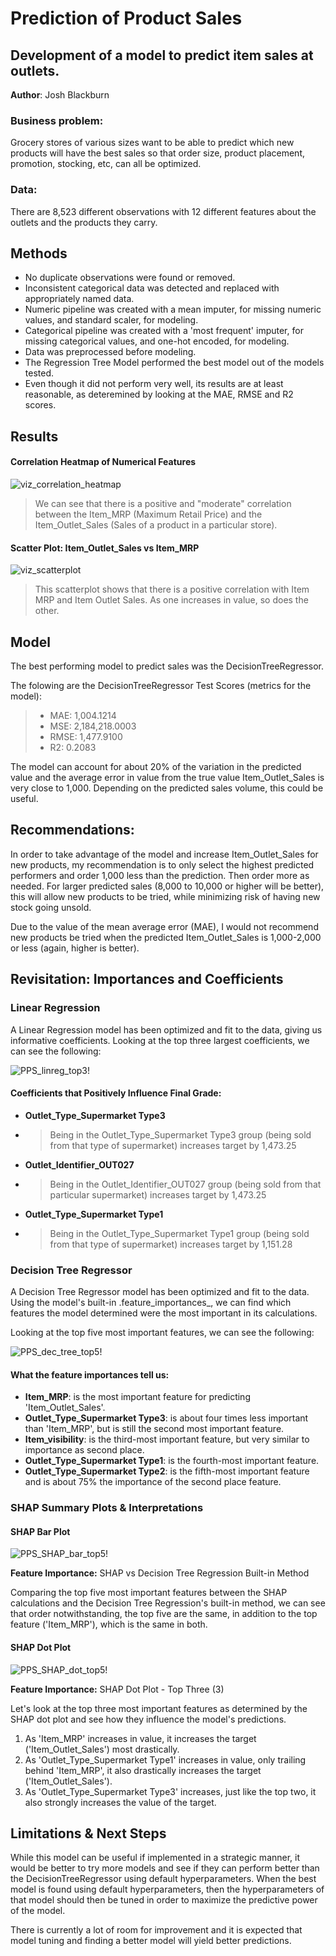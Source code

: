 # Prediction of Product Sales
## Development of a model to predict item sales at outlets. 

**Author**: Josh Blackburn

### Business problem:

Grocery stores of various sizes want to be able to predict which new products will have the best sales so that order size, product placement, promotion, stocking, etc, can all be optimized.

### Data:
There are 8,523 different observations with 12 different features about the outlets and the products they carry.

## Methods

- No duplicate observations were found or removed.
- Inconsistent categorical data was detected and replaced with appropriately named data.
- Numeric pipeline was created with a mean imputer, for missing numeric values, and standard scaler, for modeling.
- Categorical pipeline was created with a 'most frequent' imputer, for missing categorical values, and one-hot encoded, for modeling.
- Data was preprocessed before modeling. 
- The Regression Tree Model performed the best model out of the models tested. 
- Even though it did not perform very well, its results are at least reasonable, as deteremined by looking at the MAE, RMSE and R2 scores.

## Results

#### Correlation Heatmap of Numerical Features

![viz_correlation_heatmap](https://github.com/whitefreeze/Prediction-of-Product-Sales/assets/13343127/a84998a8-3125-4626-9396-2bdfabfe8b8d)

> We can see that there is a positive and "moderate" correlation between the Item_MRP (Maximum Retail Price) and the Item_Outlet_Sales (Sales of a product in a particular store).

#### Scatter Plot: Item_Outlet_Sales vs Item_MRP

![viz_scatterplot](https://github.com/whitefreeze/Prediction-of-Product-Sales/assets/13343127/c9323693-d9ef-4d29-94eb-4a9e1b0cbece)

> This scatterplot shows that there is a positive correlation with Item MRP and Item Outlet Sales. As one increases in value, so does the other.

## Model

The best performing model to predict sales was the DecisionTreeRegressor. 

The folowing are the DecisionTreeRegressor Test Scores (metrics for the model):

> * MAE: 1,004.1214 
> * MSE: 2,184,218.0003 
> * RMSE: 1,477.9100 
> * R2: 0.2083

The model can account for about 20% of the variation in the predicted value and the average error in value from the true value Item_Outlet_Sales is very close to 1,000. Depending on the predicted sales volume, this could be useful. 

## Recommendations:

In order to take advantage of the model and increase Item_Outlet_Sales for new products, my recommendation is to only select the highest predicted performers and order 1,000 less than the prediction. Then order more as needed. For larger predicted sales (8,000 to 10,000 or higher will be better), this will allow new products to be tried, while minimizing risk of having new stock going unsold.

Due to the value of the mean average error (MAE), I would not recommend new products be tried when the predicted Item_Outlet_Sales is 1,000-2,000 or less (again, higher is better).

## Revisitation: Importances and Coefficients

### Linear Regression

A Linear Regression model has been optimized and fit to the data, giving us informative coefficients. Looking at the top three largest coefficients, we can see the following: 

![PPS_linreg_top3!](https://github.com/whitefreeze/Prediction-of-Product-Sales/assets/13343127/1525a9bd-e6d3-4ab4-bf2e-a665da55be7f)

#### Coefficients that Positively Influence Final Grade:
* **Outlet_Type_Supermarket Type3**
* > Being in the Outlet_Type_Supermarket Type3 group (being sold from that type of supermarket) increases target by 1,473.25
* **Outlet_Identifier_OUT027**
* > Being in the Outlet_Identifier_OUT027 group (being sold from that particular supermarket) increases target by 1,473.25
* **Outlet_Type_Supermarket Type1**
* > Being in the Outlet_Type_Supermarket Type1 group (being sold from that type of supermarket) increases target by 1,151.28

### Decision Tree Regressor

A Decision Tree Regressor model has been optimized and fit to the data. Using the model's built-in .feature_importances_, we can find which features the model determined were the most important in its calculations. 

Looking at the top five most important features, we can see the following: 

![PPS_dec_tree_top5!](https://github.com/whitefreeze/Prediction-of-Product-Sales/assets/13343127/9137fd36-c7dd-4f11-99a8-caa858ca47cd)

#### What the feature importances tell us:
* **Item_MRP**: is the most important feature for predicting 'Item_Outlet_Sales'.
* **Outlet_Type_Supermarket Type3**: is about four times less important than 'Item_MRP', but is still the second most important feature.
* **Item_visibility**: is the third-most important feature, but very similar to importance as second place.
* **Outlet_Type_Supermarket Type1**: is the fourth-most important feature.
* **Outlet_Type_Supermarket Type2**: is the fifth-most important feature and is about 75% the importance of the second place feature.

### SHAP Summary Plots & Interpretations

#### SHAP Bar Plot

![PPS_SHAP_bar_top5!](https://github.com/whitefreeze/Prediction-of-Product-Sales/assets/13343127/210bd0b3-1f73-4bb9-bbcb-45c40eb5adfe)

**Feature Importance:** SHAP vs Decision Tree Regression Built-in Method

Comparing the top five most important features between the SHAP calculations and the Decision Tree Regression's built-in method, we can see that order notwithstanding, the top five are the same, in addition to the top feature ('Item_MRP'), which is the same in both. 

#### SHAP Dot Plot

![PPS_SHAP_dot_top5!](https://github.com/whitefreeze/Prediction-of-Product-Sales/assets/13343127/735e8cbd-de1c-454b-bf23-9bb2f6e86bb4)

**Feature Importance:** SHAP Dot Plot - Top Three (3)

Let's look at the top three most important features as determined by the SHAP dot plot and see how they influence the model's predictions.
1. As 'Item_MRP' increases in value, it increases the target ('Item_Outlet_Sales') most drastically.
2. As 'Outlet_Type_Supermarket Type1' increases in value, only trailing behind 'Item_MRP', it also drastically increases the target ('Item_Outlet_Sales'). 
3. As 'Outlet_Type_Supermarket Type3' increases, just like the top two, it also strongly increases the value of the target. 

## Limitations & Next Steps

While this model can be useful if implemented in a strategic manner, it would be better to try more models and see if they can perform better than the DecisionTreeRegressor using default hyperparameters. When the best model is found using default hyperparameters, then the hyperparameters of that model should then be tuned in order to maximize the predictive power of the model. 

There is currently a lot of room for improvement and it is expected that model tuning and finding a better model will yield better predictions.
